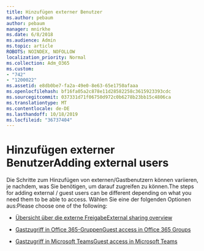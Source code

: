 ```yaml
---
title: Hinzufügen externer Benutzer
ms.author: pebaum
author: pebaum
manager: mnirkhe
ms.date: 6/8/2018
ms.audience: Admin
ms.topic: article
ROBOTS: NOINDEX, NOFOLLOW
localization_priority: Normal
ms.collection: Adm_O365
ms.custom:
- "742"
- "1200022"
ms.assetid: e8db0be7-fa2a-49e0-8e63-65e1750afaaa
ms.openlocfilehash: bf16fa05a2c878e11d28582258c3615923393cdc
ms.sourcegitcommit: 037331d71f06750d972c0b6278b23bb15c4806ca
ms.translationtype: MT
ms.contentlocale: de-DE
ms.lasthandoff: 10/18/2019
ms.locfileid: "36737404"
---
```

# <a name="adding-external-users"></a><span data-ttu-id="1aeea-102">Hinzufügen externer Benutzer</span><span class="sxs-lookup"><span data-stu-id="1aeea-102">Adding external users</span></span>

<span data-ttu-id="1aeea-103">Die Schritte zum Hinzufügen von externen/Gastbenutzern können variieren, je nachdem, was Sie benötigen, um darauf zugreifen zu können.</span><span class="sxs-lookup"><span data-stu-id="1aeea-103">The steps for adding external / guest users can be different depending on what you need them to be able to access.</span></span> <span data-ttu-id="1aeea-104">Wählen Sie eine der folgenden Optionen aus:</span><span class="sxs-lookup"><span data-stu-id="1aeea-104">Please choose one of the following:</span></span>
  
- [<span data-ttu-id="1aeea-105">Übersicht über die externe Freigabe</span><span class="sxs-lookup"><span data-stu-id="1aeea-105">External sharing overview</span></span>](https://docs.microsoft.com/sharepoint/external-sharing-overview)

- [<span data-ttu-id="1aeea-106">Gastzugriff in Office 365-Gruppen</span><span class="sxs-lookup"><span data-stu-id="1aeea-106">Guest access in Office 365 Groups</span></span>](https://support.office.com/en-gb/article/guest-access-in-office-365-groups-bfc7a840-868f-4fd6-a390-f347bf51aff6)

- [<span data-ttu-id="1aeea-107">Gastzugriff in Microsoft Teams</span><span class="sxs-lookup"><span data-stu-id="1aeea-107">Guest access in Microsoft Teams</span></span>](https://docs.microsoft.com/microsoftteams/guest-access-checklist)
